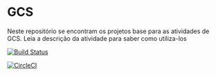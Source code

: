 # GCS

Neste repositório se encontram os projetos base para as atividades de GCS. Leia a descrição da atividade para saber como utiliza-los

[![Build Status](https://travis-ci.org/joaopaulonsoares/GCS01.svg?branch=master)](https://travis-ci.org/joaopaulonsoares/GCS01)

[![CircleCI](https://circleci.com/gh/joaopaulonsoares/GCS01.svg?style=svg)](https://circleci.com/gh/joaopaulonsoares/GCS01)
